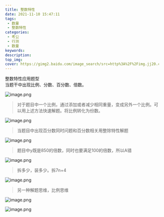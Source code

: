 ```yaml
---
title: 整数特性
date: 2021-11-10 15:47:11
tags:
 - 数量
 - 整数特性
categories:
 - 考公
 - 行测
 - 数量
keywords:
description:
top_img:
cover: https://gimg2.baidu.com/image_search/src=http%3A%2F%2Fimg.jj20.com%2Fup%2Fallimg%2F1113%2F0F220093111%2F200F2093111-2-1200.jpg&refer=http%3A%2F%2Fimg.jj20.com&app=2002&size=f9999,10000&q=a80&n=0&g=0n&fmt=jpeg?sec=1639143100&t=39e9c0f23edaf6bab3bacbdcd719d9de
---
```

整数特性应用题型  
当题干中出现比例、分数、百分数、倍数。

![image.png](http://tva1.sinaimg.cn/large/005SoUZ5ly1gwa3q3iydwj30o30aggp5.jpg)

> 对于题目中一个比例，通过添加或者减少相同重量，变成另外一个比例。可以用上述方法快速解题。将比例转化为份数。

![image.png](http://tva1.sinaimg.cn/large/005SoUZ5ly1gwa4kiko7aj30p5096dl9.jpg)

> 当题目中出现百分数同时问题和百分数相关用整除特性解题

![image.png](http://tva1.sinaimg.cn/large/005SoUZ5ly1gwa4xce7d7j30tx08q43i.jpg)

> 题目中y既是850的倍数，同时也要满足100的倍数，所以A错

![image.png](http://tva1.sinaimg.cn/large/005SoUZ5ly1gwa6fr793jj30ox0dwn3k.jpg)

> 拆多少，装多少。拆7n+4

![image.png](http://tva1.sinaimg.cn/large/005SoUZ5ly1gwa6ifdyjgj30p307un1t.jpg)

> 另一种解题思维，比例思维

![image.png](http://tva1.sinaimg.cn/large/005SoUZ5ly1gwa76m0uwwj30pc08taew.jpg)

![image.png](http://tva1.sinaimg.cn/large/005SoUZ5ly1gwab6yozgxj30vg0hbn7v.jpg)

